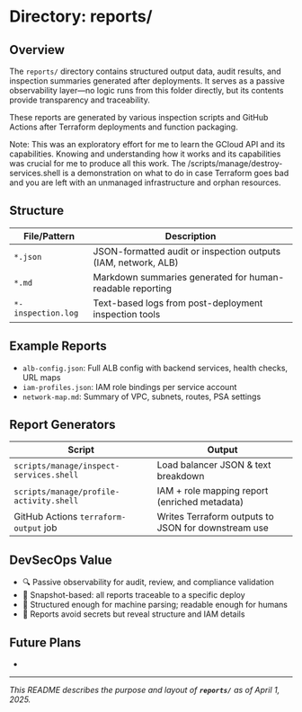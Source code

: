 # Directory: reports/

## Overview

The `reports/` directory contains structured output data, audit results, and inspection summaries generated after deployments. It serves as a passive observability layer—no logic runs from this folder directly, but its contents provide transparency and traceability.

These reports are generated by various inspection scripts and GitHub Actions after Terraform deployments and function packaging.

Note: This was an exploratory effort for me to learn the GCloud API and its capabilities. Knowing and understanding how it works and its capabilities was crucial for me to produce all this work. The /scripts/manage/destroy-services.shell is a demonstration on what to do in case Terraform goes bad and you are left with an unmanaged infrastructure and orphan resources.

## Structure

| File/Pattern       | Description                                                    |
| ------------------ | -------------------------------------------------------------- |
| `*.json`           | JSON-formatted audit or inspection outputs (IAM, network, ALB) |
| `*.md`             | Markdown summaries generated for human-readable reporting      |
| `*-inspection.log` | Text-based logs from post-deployment inspection tools          |

## Example Reports

- `alb-config.json`: Full ALB config with backend services, health checks, URL maps
- `iam-profiles.json`: IAM role bindings per service account
- `network-map.md`: Summary of VPC, subnets, routes, PSA settings

## Report Generators

| Script                                  | Output                                              |
| --------------------------------------- | --------------------------------------------------- |
| `scripts/manage/inspect-services.shell` | Load balancer JSON & text breakdown                 |
| `scripts/manage/profile-activity.shell` | IAM + role mapping report (enriched metadata)       |
| GitHub Actions `terraform-output` job   | Writes Terraform outputs to JSON for downstream use |

## DevSecOps Value

- 🔍 Passive observability for audit, review, and compliance validation
- 📁 Snapshot-based: all reports traceable to a specific deploy
- 🧾 Structured enough for machine parsing; readable enough for humans
- 🔐 Reports avoid secrets but reveal structure and IAM details

## Future Plans

-

---

*This README describes the purpose and layout of ******`reports/`****** as of April 1, 2025.*

